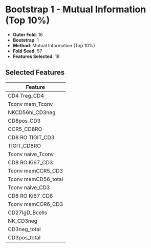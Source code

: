# Bootstrap 1 - Mutual Information (Top 10%)

- **Outer Fold**: 16
- **Bootstrap**: 1
- **Method**: Mutual Information (Top 10%)
- **Fold Seed**: 57
- **Features Selected**: 18

## Selected Features

| Feature |
|---------|
| CD4 Treg_CD4 |
| Tconv mem_Tconv |
| NKCD56hi_CD3neg |
| CD8pos_CD3 |
| CCR5_CD8RO |
| CD8 RO TIGIT_CD3 |
| TIGIT_CD8RO |
| Tconv naive_Tconv |
| CD8  RO Ki67_CD3 |
| Tconv memCCR5_CD3 |
| Tconv memCD56_total |
| Tconv naive_CD3 |
| CD8 RO Ki67_CD8 |
| Tconv memCCR6_CD3 |
| CD27IgD_Bcells |
| NK_CD3neg |
| CD3neg_total |
| CD3pos_total |
